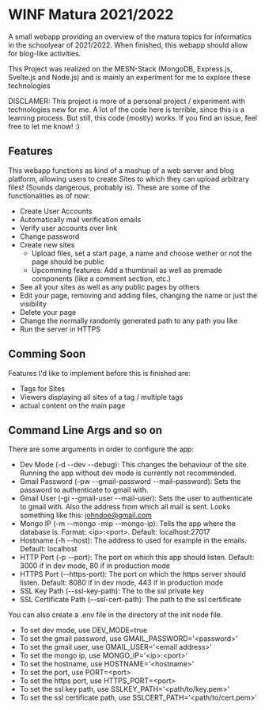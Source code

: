 # WINF Matura 2021/2022
A small webapp providing an overview of the matura topics for informatics in the schoolyear of 2021/2022. When finished, this webapp should allow for blog-like activities. 

This Project was realized on the MESN-Stack (MongoDB, Express.js, Svelte.js and Node.js) and is mainly an experiment for me to explore these technologies

DISCLAMER: This project is more of a personal project / experiment with technologies new for me. A lot of the code here is terrible, since this is a learning process. But still, this code (mostly) works. If you find an issue, feel free to let me know! :)

## Features
This webapp functions as kind of a mashup of a web server and blog platform, allowing users to create Sites to which they can upload arbitrary files! (Sounds dangerous, probably is). These are some of the functionalities as of now:
* Create User Accounts
* Automatically mail verification emails
* Verify user accounts over link
* Change password
* Create new sites
  * Upload files, set a start page, a name and choose wether or not the page should be public
  * Upcomming features: Add a thumbnail as well as premade components (like a comment section, etc.)
* See all your sites as well as any public pages by others
* Edit your page, removing and adding files, changing the name or just the visibility
* Delete your page
* Change the normally randomly generated path to any path you like
* Run the server in HTTPS


## Comming Soon
Features I'd like to implement before this is finished are: 
* Tags for Sites
* Viewers displaying all sites of a tag / multiple tags
* actual content on the main page



## Command Line Args and so on
There are some arguments in order to configure the app:

* Dev Mode (-d --dev --debug):
  This changes the behaviour of the site. Running the app without dev mode is currently not recommended.
* Gmail Password (-pw --gmail-password --mail-password):
  Sets the password to authenticate to gmail with.
* Gmail User (-gi --gmail-user --mail-user):
  Sets the user to authenticate to gmail with. Also the address from which all mail is sent. Looks something like this: johndoe@gmail.com
* Mongo IP (-m --mongo -mip --mongo-ip):
  Tells the app where the database is. Format: \<ip\>:\<port\>. Default: localhost:27017
* Hostname (-h --host):
  The address to used for example in the emails. Default: localhost
* HTTP Port (-p --port):
  The port on which this app should listen. Default: 3000 if in dev mode, 80 if in production mode
* HTTPS Port (--https-port):
  The port on which the https server should listen. Default: 8080 if in dev mode, 443 if in production mode
* SSL Key Path (--ssl-key-path):
  The to the ssl private key
* SSL Certificate Path (--ssl-cert-path):
  The path to the ssl certificate
 
You can also create a .env file in the directory of the init node file.
* To set dev mode, use DEV_MODE=true
* To set the gmail password, use GMAIL_PASSWORD='\<password\>'
* To set the gmail user, use GMAIL_USER='\<email address\>'
* To set the mongo ip, use MONGO_IP='\<ip\>:\<port\>'
* To set the hostname, use HOSTNAME='\<hostname\>'
* To set the port, use PORT=\<port\>
* To set the https port, use HTTPS_PORT=\<port\>
* To set the ssl key path, use SSLKEY_PATH='\<path/to/key.pem\>'
* To set the ssl certificate path, use SSLCERT_PATH='\<path/to/cert.pem\>'
